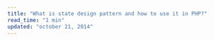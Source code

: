 ```yaml
---
title: "What is state design pattern and how to use it in PHP?"
read_time: "1 min"
updated: "october 21, 2014"
---
```


